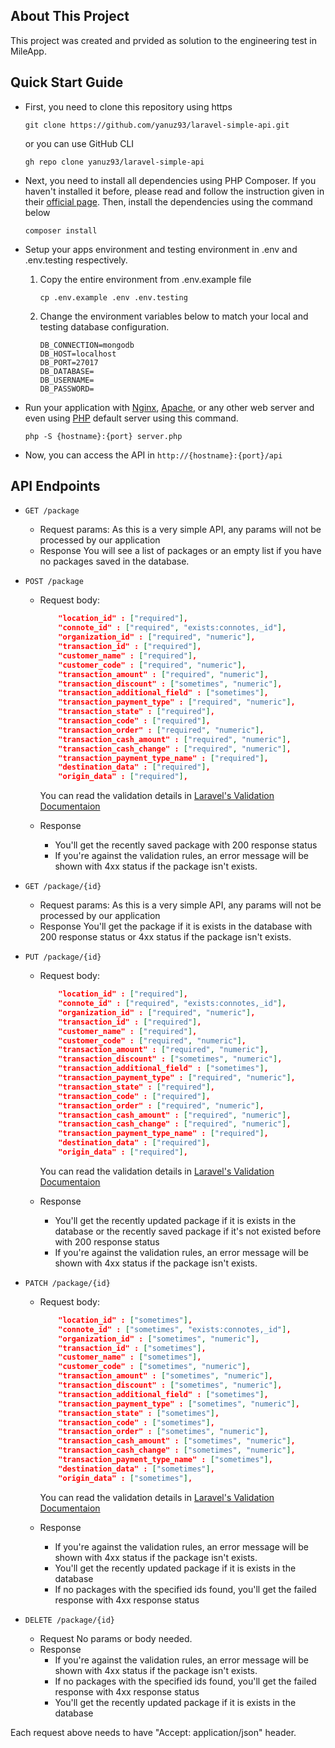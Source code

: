 ## About This Project
This project was created and prvided as solution to the engineering test in MileApp.

## Quick Start Guide
- First, you need to clone this repository using https 
    ```
    git clone https://github.com/yanuz93/laravel-simple-api.git
    ```

    or you can use GitHub CLI
    ```
    gh repo clone yanuz93/laravel-simple-api
    ```

- Next, you need to install all dependencies using PHP Composer. If you haven't installed it before, please read and follow the instruction given in their [official page](https://getcomposer.org). Then, install the dependencies using the command below
    ```
    composer install
    ```

- Setup your apps environment and testing environment in .env and .env.testing respectively.
    1. Copy the entire environment from .env.example file
        ```
        cp .env.example .env .env.testing
        ```
    2. Change the environment variables below to match your local and testing database configuration.
        ```
        DB_CONNECTION=mongodb
        DB_HOST=localhost
        DB_PORT=27017
        DB_DATABASE=
        DB_USERNAME=
        DB_PASSWORD=
        ```

- Run your application with [Nginx](https://nginx.com), [Apache](https://apache.org), or any other web server and even using [PHP](https:/php.net) default server using this command.
    ```
    php -S {hostname}:{port} server.php
    ```

- Now, you can access the API in `http://{hostname}:{port}/api`

## API Endpoints
- `GET /package`
    - Request
        params: As this is a very simple API, any params will not be processed by our application
    - Response
        You will see a list of packages or an empty list if you have no packages saved in the database.

- `POST /package`
    - Request
        body: 
        ```json
            "location_id" : ["required"],
            "connote_id" : ["required", "exists:connotes,_id"],
            "organization_id" : ["required", "numeric"],
            "transaction_id" : ["required"],
            "customer_name" : ["required"],
            "customer_code" : ["required", "numeric"],
            "transaction_amount" : ["required", "numeric"],
            "transaction_discount" : ["sometimes", "numeric"],
            "transaction_additional_field" : ["sometimes"],
            "transaction_payment_type" : ["required", "numeric"],
            "transaction_state" : ["required"],
            "transaction_code" : ["required"],
            "transaction_order" : ["required", "numeric"],
            "transaction_cash_amount" : ["required", "numeric"],
            "transaction_cash_change" : ["required", "numeric"],
            "transaction_payment_type_name" : ["required"],
            "destination_data" : ["required"],
            "origin_data" : ["required"],

        ```
        You can read the validation details in [Laravel's Validation Documentaion](https://laravel.com/docs/8.x/validation#available-validation-rules)

    - Response
        - You'll get the recently saved package with 200 response status
        - If you're against the validation rules, an error message  will be shown with 4xx status if the package isn't exists.

- `GET /package/{id}`
    - Request
        params: As this is a very simple API, any params will not be processed by our application
    - Response
        You'll get the package if it is exists in the database with 200 response status or 4xx status if the package isn't exists.

- `PUT /package/{id}`
    - Request
        body: 
        ```json
            "location_id" : ["required"],
            "connote_id" : ["required", "exists:connotes,_id"],
            "organization_id" : ["required", "numeric"],
            "transaction_id" : ["required"],
            "customer_name" : ["required"],
            "customer_code" : ["required", "numeric"],
            "transaction_amount" : ["required", "numeric"],
            "transaction_discount" : ["sometimes", "numeric"],
            "transaction_additional_field" : ["sometimes"],
            "transaction_payment_type" : ["required", "numeric"],
            "transaction_state" : ["required"],
            "transaction_code" : ["required"],
            "transaction_order" : ["required", "numeric"],
            "transaction_cash_amount" : ["required", "numeric"],
            "transaction_cash_change" : ["required", "numeric"],
            "transaction_payment_type_name" : ["required"],
            "destination_data" : ["required"],
            "origin_data" : ["required"],

        ```
        You can read the validation details in [Laravel's Validation Documentaion](https://laravel.com/docs/8.x/validation#available-validation-rules)

    - Response
        - You'll get the recently updated package if it is exists in the database or the recently saved package if it's not existed before with 200 response status
        - If you're against the validation rules, an error message  will be shown with 4xx status if the package isn't exists.

- `PATCH /package/{id}`
    - Request
        body: 
        ```json
            "location_id" : ["sometimes"],
            "connote_id" : ["sometimes", "exists:connotes,_id"],
            "organization_id" : ["sometimes", "numeric"],
            "transaction_id" : ["sometimes"],
            "customer_name" : ["sometimes"],
            "customer_code" : ["sometimes", "numeric"],
            "transaction_amount" : ["sometimes", "numeric"],
            "transaction_discount" : ["sometimes", "numeric"],
            "transaction_additional_field" : ["sometimes"],
            "transaction_payment_type" : ["sometimes", "numeric"],
            "transaction_state" : ["sometimes"],
            "transaction_code" : ["sometimes"],
            "transaction_order" : ["sometimes", "numeric"],
            "transaction_cash_amount" : ["sometimes", "numeric"],
            "transaction_cash_change" : ["sometimes", "numeric"],
            "transaction_payment_type_name" : ["sometimes"],
            "destination_data" : ["sometimes"],
            "origin_data" : ["sometimes"],

        ```
        You can read the validation details in [Laravel's Validation Documentaion](https://laravel.com/docs/8.x/validation#available-validation-rules)

    - Response
        - If you're against the validation rules, an error message will be shown with 4xx status if the package isn't exists.
        - You'll get the recently updated package if it is exists in the database
        - If no packages with the specified ids found, you'll get the failed response with 4xx response status

- `DELETE /package/{id}`
    - Request
        No params or body needed.
    - Response
        - If you're against the validation rules, an error message will be shown with 4xx status if the package isn't exists.
        - If no packages with the specified ids found, you'll get the failed response with 4xx response status
        - You'll get the recently updated package if it is exists in the database

Each request above needs to have "Accept: application/json" header.